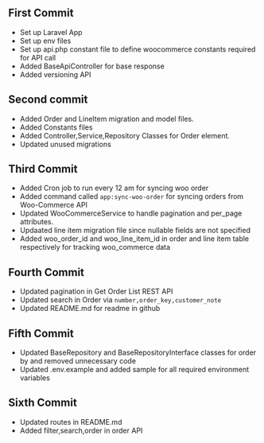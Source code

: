 ## First Commit

- Set up Laravel App
- Set up env files
- Set up api.php constant file to define woocommerce constants required for API call
- Added BaseApiController for base response
- Added versioning API 

## Second commit

- Added Order and LineItem migration and model files.
- Added Constants files
- Added Controller,Service,Repository Classes for Order element.
- Updated unused migrations

## Third Commit

- Added Cron job to run every 12 am for syncing woo order
- Added command called `app:sync-woo-order` for syncing orders from Woo-Commerce API
- Updated WooCommerceService to handle pagination and per_page attributes.
- Updaated line item migration file since nullable fields are not specified
- Added woo_order_id and woo_line_item_id in order and line item table respectively for tracking woo_commerce data

## Fourth Commit

- Updated pagination in Get Order List REST API 
- Updated search in Order via `number,order_key,customer_note`
- Updated README.md for readme in github

## Fifth Commit
- Updated BaseRepository and BaseRepositoryInterface classes for order by and removed unnecessary code
- Updated .env.example and added sample for all required environment variables

## Sixth Commit
- Updated routes in README.md
- Added filter,search,order in order API